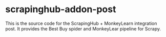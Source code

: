 # scrapinghub-addon-post
This is the source code for the ScrapingHub + MonkeyLearn integration post. It provides the Best Buy spider and MonkeyLear pipeline for Scrapy.
